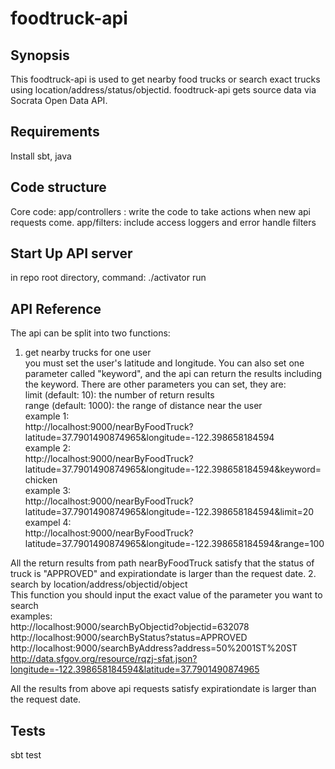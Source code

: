 # foodtruck-api
## Synopsis

This foodtruck-api is used to get nearby food trucks or search exact trucks using location/address/status/objectid. 
foodtruck-api gets source data via Socrata Open Data API.

## Requirements
  Install sbt, java
  
## Code structure
  Core code:
   app/controllers : write the code to take actions when new api requests come. 
   app/filters: include access loggers and error handle filters
   
## Start Up API server

 in repo root directory, command: ./activator run      

## API Reference

The api can be split into two functions: <br />
  1. get nearby trucks for one user <br />
   you must set the user's latitude and longitude. You can also set one parameter called "keyword", and the api can
   return the results including the keyword. There are other parameters you can set, they are:<br />
   limit (default: 10): the number of return results <br />
   range (default: 1000): the range of distance near the user<br />
   example 1:<br />
   http://localhost:9000/nearByFoodTruck?latitude=37.7901490874965&longitude=-122.398658184594 <br />
   example 2: <br />
   http://localhost:9000/nearByFoodTruck?latitude=37.7901490874965&longitude=-122.398658184594&keyword=chicken <br />
   example 3: <br />
   http://localhost:9000/nearByFoodTruck?latitude=37.7901490874965&longitude=-122.398658184594&limit=20 <br />
   exampel 4: <br />
   http://localhost:9000/nearByFoodTruck?latitude=37.7901490874965&longitude=-122.398658184594&range=100<br />
   
   All the return results from path nearByFoodTruck satisfy that the status of truck is "APPROVED" and expirationdate        is larger than the request date.
  2. search by location/address/objectid/object <br />
   This function you should input the exact value of the parameter you want to search <br />
   examples:<br />
   http://localhost:9000/searchByObjectid?objectid=632078 <br />
   http://localhost:9000/searchByStatus?status=APPROVED  <br />
   http://localhost:9000/searchByAddress?address=50%2001ST%20ST <br />
   http://data.sfgov.org/resource/rqzj-sfat.json?longitude=-122.398658184594&latitude=37.7901490874965 <br />

   All the results from above api requests satisfy expirationdate is larger than the request date. 

## Tests

sbt test
